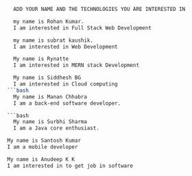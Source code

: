 ```bash
  ADD YOUR NAME AND THE TECHNOLOGIES YOU ARE INTERESTED IN
```

```bash
  my name is Rohan Kumar.
  I am interested in Full Stack Web Development
```
```bash
  my name is subrat kaushik.
  I am interested in Web Development
```

```bash
  My name is Rynatte
  I am interested in MERN stack Development
```
```bash
  My name is Siddhesh BG
  I am interested in Cloud computing
```bash
  My name is Manan Chhabra
  I am a back-end software developer.

```bash
  My name is Surbhi Sharma
  I am a Java core enthusiast.
  ```
```bash
My name is Santosh Kumar
I am a mobile developer
```
```bash
My name is Anudeep K K
I am interested in to get job in software
```
